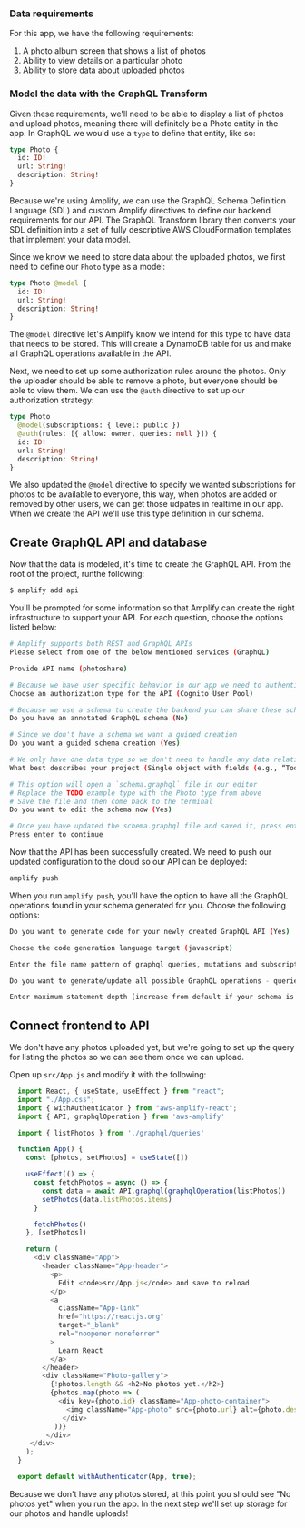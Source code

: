### Data requirements

For this app, we have the following requirements:

1. A photo album screen that shows a list of photos
2. Ability to view details on a particular photo
3. Ability to store data about uploaded photos

### Model the data with the GraphQL Transform

Given these requirements, we'll need to be able to display a list of photos and upload photos, meaning there will definitely be a Photo entity in the app. In GraphQL we would use a `type` to define that entity, like so:

```graphql
type Photo {
  id: ID!
  url: String!
  description: String!
}
```

Because we're using Amplify, we can use the GraphQL Schema Definition Language (SDL) and custom Amplify directives to define our backend requirements for our API. The GraphQL Transform library then converts your SDL definition into a set of fully descriptive AWS CloudFormation templates that implement your data model.

Since we know we need to store data about the uploaded photos, we first need to define our `Photo` type as a model:

```graphql
type Photo @model {
  id: ID!
  url: String!
  description: String!
}
```

The `@model` directive let's Amplify know we intend for this type to have data that needs to be stored. This will create a DynamoDB table for us and make all GraphQL operations available in the API.

Next, we need to set up some authorization rules around the photos. Only the uploader should be able to remove a photo, but everyone should be able to view them. We can use the `@auth` directive to set up our authorization strategy:

```graphql
type Photo
  @model(subscriptions: { level: public })
  @auth(rules: [{ allow: owner, queries: null }]) {
  id: ID!
  url: String!
  description: String!
}
```

We also updated the `@model` directive to specify we wanted subscriptions for photos to be available to everyone, this way, when photos are added or removed by other users, we can get those udpates in realtime in our app. When we create the API we'll use this type definition in our schema.

## Create GraphQL API and database

Now that the data is modeled, it's time to create the GraphQL API. From the root of the project, runthe following:

```bash
$ amplify add api
```

You'll be prompted for some information so that Amplify can create the right infrastructure to support your API. For each question, choose the options listed below:

```bash
# Amplify supports both REST and GraphQL APIs
Please select from one of the below mentioned services (GraphQL)

Provide API name (photoshare)

# Because we have user specific behavior in our app we need to authenticate users
Choose an authorization type for the API (Cognito User Pool)

# Because we use a schema to create the backend you can share these schemas and use them as boilerplates
Do you have an annotated GraphQL schema (No)

# Since we don't have a schema we want a guided creation
Do you want a guided schema creation (Yes)

# We only have one data type so we don't need to handle any data relationships
What best describes your project (Single object with fields (e.g., “Todo” with ID, name, description))

# This option will open a `schema.graphql` file in our editor
# Replace the TODO example type with the Photo type from above
# Save the file and then come back to the terminal
Do you want to edit the schema now (Yes)

# Once you have updated the schema.graphql file and saved it, press enter
Press enter to continue
```

Now that the API has been successfully created. We need to push our updated configuration to the cloud so our API can be deployed:

```bash
amplify push
```

When you run `amplify push`, you'll have the option to have all the GraphQL operations found in your schema generated for you. Choose the following options:

```bash
Do you want to generate code for your newly created GraphQL API (Yes)

Choose the code generation language target (javascript)

Enter the file name pattern of graphql queries, mutations and subscriptions (src/graphql/**/*.js)

Do you want to generate/update all possible GraphQL operations - queries, mutations and subscriptions (Yes)

Enter maximum statement depth [increase from default if your schema is deeply nested] (2)
```

## Connect frontend to API

We don't have any photos uploaded yet, but we're going to set up the query for listing the photos so we can see them once we can upload.

Open up `src/App.js` and modify it with the following:

```javascript
  import React, { useState, useEffect } from "react";
  import "./App.css";
  import { withAuthenticator } from "aws-amplify-react";
  import { API, graphqlOperation } from 'aws-amplify'

  import { listPhotos } from './graphql/queries'

  function App() {
    const [photos, setPhotos] = useState([])

    useEffect(() => {
      const fetchPhotos = async () => {
        const data = await API.graphql(graphqlOperation(listPhotos))
        setPhotos(data.listPhotos.items)
      }

      fetchPhotos()
    }, [setPhotos])

    return (
      <div className="App">
        <header className="App-header">
          <p>
            Edit <code>src/App.js</code> and save to reload.
          </p>
          <a
            className="App-link"
            href="https://reactjs.org"
            target="_blank"
            rel="noopener noreferrer"
          >
            Learn React
          </a>
        </header>
        <div className="Photo-gallery">
          {!photos.length && <h2>No photos yet.</h2>}
          {photos.map(photo => (
            <div key={photo.id} className="App-photo-container">
              <img className="App-photo" src={photo.url} alt={photo.description} />
             </div>
           ))}
         </div>
     </div>
    );
  }

  export default withAuthenticator(App, true);
```

Because we don't have any photos stored, at this point you should see "No photos yet" when you run the app. In the next step we'll set up storage for our photos and handle uploads!
